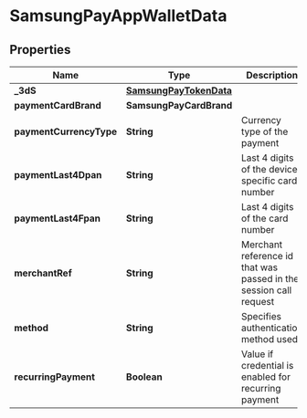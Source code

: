 

# SamsungPayAppWalletData


## Properties

| Name | Type | Description | Notes |
|------------ | ------------- | ------------- | -------------|
|**_3dS** | [**SamsungPayTokenData**](SamsungPayTokenData.md) |  |  |
|**paymentCardBrand** | **SamsungPayCardBrand** |  |  |
|**paymentCurrencyType** | **String** | Currency type of the payment |  |
|**paymentLast4Dpan** | **String** | Last 4 digits of the device specific card number |  [optional] |
|**paymentLast4Fpan** | **String** | Last 4 digits of the card number |  |
|**merchantRef** | **String** | Merchant reference id that was passed in the session call request |  [optional] |
|**method** | **String** | Specifies authentication method used |  [optional] |
|**recurringPayment** | **Boolean** | Value if credential is enabled for recurring payment |  [optional] |



